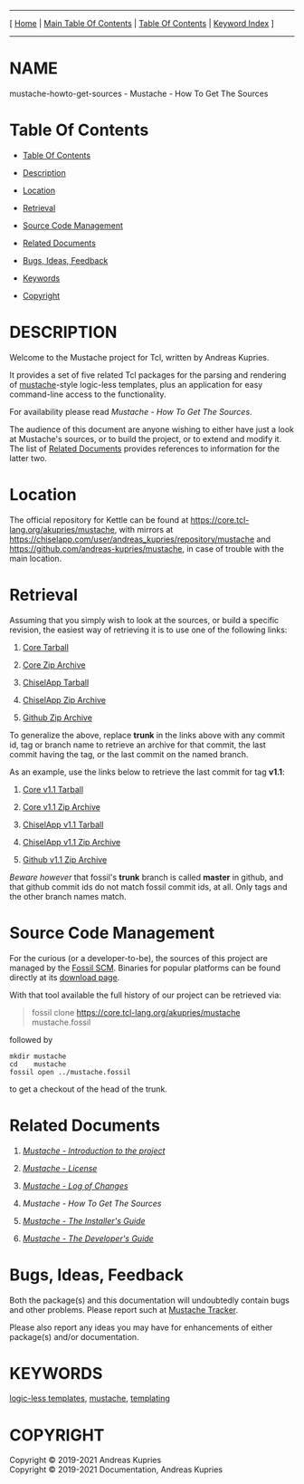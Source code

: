 
[//000000001]: # (mustache\-howto\-get\-sources \- Mustache\. Packages for logic\-less templating)
[//000000002]: # (Generated from file 'mustache\_howto\_get\_sources\.man' by tcllib/doctools with format 'markdown')
[//000000003]: # (Copyright &copy; 2019\-2021 Andreas Kupries)
[//000000004]: # (Copyright &copy; 2019\-2021 Documentation, Andreas Kupries)
[//000000005]: # (mustache\-howto\-get\-sources\(n\) 1\.1 doc "Mustache\. Packages for logic\-less templating")

<hr> [ <a href="../../../../../../home">Home</a> &#124; <a
href="../../toc.md">Main Table Of Contents</a> &#124; <a
href="../toc.md">Table Of Contents</a> &#124; <a
href="../../index.md">Keyword Index</a> ] <hr>

# NAME

mustache\-howto\-get\-sources \- Mustache \- How To Get The Sources

# <a name='toc'></a>Table Of Contents

  - [Table Of Contents](#toc)

  - [Description](#section1)

  - [Location](#section2)

  - [Retrieval](#section3)

  - [Source Code Management](#section4)

  - [Related Documents](#section5)

  - [Bugs, Ideas, Feedback](#section6)

  - [Keywords](#keywords)

  - [Copyright](#copyright)

# <a name='description'></a>DESCRIPTION

Welcome to the Mustache project for Tcl, written by Andreas Kupries\.

It provides a set of five related Tcl packages for the parsing and rendering of
[mustache](https://mustache\.github\.io/)\-style logic\-less templates, plus an
application for easy command\-line access to the functionality\.

For availability please read *Mustache \- How To Get The Sources*\.

The audience of this document are anyone wishing to either have just a look at
Mustache's sources, or to build the project, or to extend and modify it\. The
list of [Related Documents](#section5) provides references to information
for the latter two\.

# <a name='section2'></a>Location

The official repository for Kettle can be found at
[https://core\.tcl\-lang\.org/akupries/mustache](https://core\.tcl\-lang\.org/akupries/mustache),
with mirrors at
[https://chiselapp\.com/user/andreas\_kupries/repository/mustache](https://chiselapp\.com/user/andreas\_kupries/repository/mustache)
and
[https://github\.com/andreas\-kupries/mustache](https://github\.com/andreas\-kupries/mustache),
in case of trouble with the main location\.

# <a name='section3'></a>Retrieval

Assuming that you simply wish to look at the sources, or build a specific
revision, the easiest way of retrieving it is to use one of the following links:

  1. [Core
     Tarball](https://core\.tcl\-lang\.org/akupries/mustache/tarball/trunk/Mustache\.tar\.gz)

  1. [Core Zip
     Archive](https://core\.tcl\-lang\.org/akupries/mustache/zip/trunk/Mustache\.zip)

  1. [ChiselApp
     Tarball](https://chiselapp\.com/user/andreas\_kupries/repository/mustache/tarball/trunk/Mustache\.tar\.gz)

  1. [ChiselApp Zip
     Archive](https://chiselapp\.com/user/andreas\_kupries/repository/mustache/zip/trunk/Mustache\.zip)

  1. [Github Zip
     Archive](https://github\.com/andreas\-kupries/mustache/archive/master\.zip)

To generalize the above, replace __trunk__ in the links above with any
commit id, tag or branch name to retrieve an archive for that commit, the last
commit having the tag, or the last commit on the named branch\.

As an example, use the links below to retrieve the last commit for tag
__v1\.1__:

  1. [Core v1\.1
     Tarball](https://core\.tcl\-lang\.org/akupries/mustache/tarball/v1\.1/Mustache\.tar\.gz)

  1. [Core v1\.1 Zip
     Archive](https://core\.tcl\-lang\.org/akupries/mustache/zip/v1\.1/Mustache\.zip)

  1. [ChiselApp v1\.1
     Tarball](https://chiselapp\.com/user/andreas\_kupries/repository/mustache/tarball/v1\.1/Mustache\.tar\.gz)

  1. [ChiselApp v1\.1 Zip
     Archive](https://chiselapp\.com/user/andreas\_kupries/repository/mustache/zip/v1\.1/Mustache\.zip)

  1. [Github v1\.1 Zip
     Archive](https://github\.com/andreas\-kupries/mustache/archive/v1\.1\.zip)

*Beware however* that fossil's __trunk__ branch is called __master__
in github, and that github commit ids do not match fossil commit ids, at all\.
Only tags and the other branch names match\.

# <a name='section4'></a>Source Code Management

For the curious \(or a developer\-to\-be\), the sources of this project are managed
by the [Fossil SCM](https://www\.fossil\-scm\.org)\. Binaries for popular
platforms can be found directly at its [download
page](https://www\.fossil\-scm\.org/download\.html)\.

With that tool available the full history of our project can be retrieved via:

> fossil clone [https://core\.tcl\-lang\.org/akupries/mustache](https://core\.tcl\-lang\.org/akupries/mustache) mustache\.fossil

followed by

    mkdir mustache
    cd    mustache
    fossil open ../mustache.fossil

to get a checkout of the head of the trunk\.

# <a name='section5'></a>Related Documents

  1. *[Mustache \- Introduction to the project](mustache\_introduction\.md)*

  1. *[Mustache \- License](mustache\_license\.md)*

  1. *[Mustache \- Log of Changes](mustache\_changes\.md)*

  1. *Mustache \- How To Get The Sources*

  1. *[Mustache \- The Installer's Guide](mustache\_howto\_installation\.md)*

  1. *[Mustache \- The Developer's Guide](mustache\_howto\_development\.md)*

# <a name='section6'></a>Bugs, Ideas, Feedback

Both the package\(s\) and this documentation will undoubtedly contain bugs and
other problems\. Please report such at [Mustache
Tracker](https://core\.tcl\-lang\.org/akupries/mustache)\.

Please also report any ideas you may have for enhancements of either package\(s\)
and/or documentation\.

# <a name='keywords'></a>KEYWORDS

[logic\-less templates](\.\./\.\./index\.md\#logic\_less\_templates),
[mustache](\.\./\.\./index\.md\#mustache),
[templating](\.\./\.\./index\.md\#templating)

# <a name='copyright'></a>COPYRIGHT

Copyright &copy; 2019\-2021 Andreas Kupries  
Copyright &copy; 2019\-2021 Documentation, Andreas Kupries
